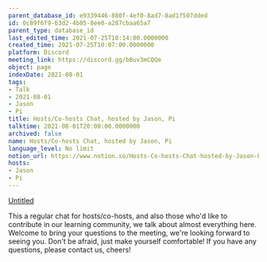 ```yaml
---
parent_database_id: e9339446-880f-4ef0-8ad7-8ad1f507dded
id: 0c89f6f9-63d2-4b05-8ee0-a287cbaa65a7
parent_type: database_id
last_edited_time: 2021-07-25T10:14:00.0000000
created_time: 2021-07-25T10:07:00.0000000
platform: Discord
meeting_link: https://discord.gg/bBuv3mCQQe
object: page
indexDate: 2021-08-01
tags:
- Talk
- 2021-08-01
- Jason
- Pi
title: Hosts/Co-hosts Chat, hosted by Jason, Pi
talktime: 2021-08-01T20:00:00.0000000
archived: false
name: Hosts/Co-hosts Chat, hosted by Jason, Pi
language_level: No limit
notion_url: https://www.notion.so/Hosts-Co-hosts-Chat-hosted-by-Jason-Pi-0c89f6f963d24b058ee0a287cbaa65a7
hosts:
- Jason
- Pi
---
```




[Untitled](https://www.notion.so/cb083fc4f0b7459aa5afe1900ef25a1f)   


This a regular chat for hosts/co-hosts, and also those who'd like to contribute in our learning community, we talk about almost everything here. Welcome to bring your questions to the meeting, we're looking forward to seeing you. Don't be afraid, just make yourself comfortable!
If you have any questions, please contact us, cheers!







